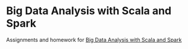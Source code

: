 # Big Data Analysis with Scala and Spark
Assignments and homework for [Big Data Analysis with Scala and Spark](https://www.coursera.org/learn/scala-spark-big-data)

